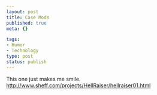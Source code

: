 ```yaml
--- 
layout: post
title: Case Mods
published: true
meta: {}

tags: 
- Humor
- Technology
type: post
status: publish
---
```

This one just makes me smile. <a href="http://www.sheff.com/projects/HellRaiser/hellraiser01.html">http://www.sheff.com/projects/HellRaiser/hellraiser01.html</a>
